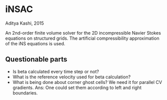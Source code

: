 iNSAC
=====

Aditya Kashi, 2015

An 2nd-order finite volume solver for the 2D incompressible Navier Stokes equations on structured grids. The artificial compressibility approximation of the iNS equations is used.

Questionable parts
------------------

- Is beta calculated every time step or not?
- What is the reference velocity used for beta calculation?
- What is being done about corner ghost cells? We need it for parallel CV gradients.
	Ans: One could set them according to left and right boundaries.
